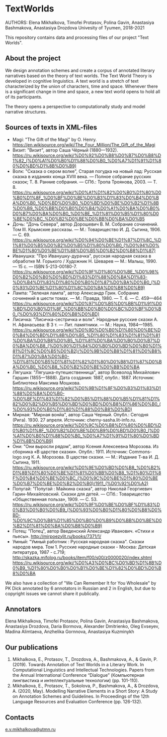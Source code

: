 # TextWorlds

AUTHORS: Elena Mikhalkova, Timofei Protasov, Polina Gavin, Anastasiya Bashmakova, Anastasiya Drozdova
Univesity of Tyumen, 2018-2021

This repository contains data and processing files of our project "Text Worlds".

## About the project

We design annotation schemes and create a corpus of annotated literary narratives based on the theory of text worlds. 
The Text World Theory is developed in cognitive linguistics. A text world is a stretch of text characterized by the 
union of characters, time and space. Whenever there is a significant change in time and space, a new text world opens 
to hold all of its participants.

The theory opens a perspective to computationally study and model narrative structures.

## Sources of texts in XML-files

- Magi: "The Gift of the Magi" by O. Henry. https://en.wikisource.org/wiki/The_Four_Million/The_Gift_of_the_Magi
- Визит: "Визит", автор Саша Чёрный (1880—1932). https://ru.wikisource.org/wiki/%D0%92%D0%B8%D0%B7%D0%B8%D1%82_(%D0%A1%D0%B0%D1%88%D0%B0_%D0%A7%D1%91%D1%80%D0%BD%D1%8B%D0%B9)
- Волк: "Сказка о сером волке", Старая погудка на новый лад: Русская сказка в изданиях конца XVIII века. — 
Полное собрание русских сказок; Т. 8. Ранние собрания. — СПб.: Тропа Троянова, 2003. — Т. 8. 
https://ru.wikisource.org/wiki/%D0%A1%D1%82%D0%B0%D1%80%D0%B0%D1%8F_%D0%BF%D0%BE%D0%B3%D1%83%D0%B4%D0%BA%D0%B0_%D0%BD%D0%B0_%D0%BD%D0%BE%D0%B2%D1%8B%D0%B9_%D0%BB%D0%B0%D0%B4/%D0%A1%D0%BA%D0%B0%D0%B7%D0%BA%D0%B0_%D0%BE_%D1%81%D0%B5%D1%80%D0%BE%D0%BC_%D0%B2%D0%BE%D0%BB%D0%BA%D0%B5
- Дочь: "Дочь Севера", автор Дорошевич В. М. Собрание сочинений. Том III. Крымские рассказы. — М.: Товарищество И. Д. Сытина, 1906. — С. 69.
https://ru.wikisource.org/wiki/%D0%94%D0%BE%D1%87%D1%8C_%D1%81%D0%B5%D0%B2%D0%B5%D1%80%D0%B0_(%D0%94%D0%BE%D1%80%D0%BE%D1%88%D0%B5%D0%B2%D0%B8%D1%87)
- Иванушка: "Про Иванушку-дурачка", русская народная сказка в обработке М. Горького / Художник Н. Шеварев — М.: Малыш, 1990. — 15 с. — ISBN 5-213-00180-7.
https://ru.wikisource.org/wiki/%D0%9F%D1%80%D0%BE_%D0%98%D0%B2%D0%B0%D0%BD%D1%83%D1%88%D0%BA%D1%83-%D0%B4%D1%83%D1%80%D0%B0%D1%87%D0%BA%D0%B0_(%D0%93%D0%BE%D1%80%D1%8C%D0%BA%D0%B8%D0%B9)
- Лампа: "Зеленая лампа", автор Александр Грин. Собрание сочинений в шести томах. — М.: Правда, 1980. — Т. 6. — С. 459—464
https://ru.wikisource.org/wiki/%D0%97%D0%B5%D0%BB%D1%91%D0%BD%D0%B0%D1%8F_%D0%BB%D0%B0%D0%BC%D0%BF%D0%B0_(%D0%93%D1%80%D0%B8%D0%BD)
- Лисичка: "Лисичка-сестричка и волк". Народные русские сказки А. Н. Афанасьева: В 3 т. — Лит. памятники. — М.: Наука, 1984—1985.
https://ru.wikisource.org/wiki/%D0%9D%D0%B0%D1%80%D0%BE%D0%B4%D0%BD%D1%8B%D0%B5_%D1%80%D1%83%D1%81%D1%81%D0%BA%D0%B8%D0%B5_%D1%81%D0%BA%D0%B0%D0%B7%D0%BA%D0%B8_(%D0%90%D1%84%D0%B0%D0%BD%D0%B0%D1%81%D1%8C%D0%B5%D0%B2)/%D0%9B%D0%B8%D1%81%D0%B8%D1%87%D0%BA%D0%B0-%D1%81%D0%B5%D1%81%D1%82%D1%80%D0%B8%D1%87%D0%BA%D0%B0_%D0%B8_%D0%B2%D0%BE%D0%BB%D0%BA
- Лягушка: "Лягушка-путешественница", автор Всеволод Михайлович Гаршин (1855—1888). Дата создания: 1887, опубл.: 1887. Источник: Библиотека Максима Мошкова.
https://ru.wikisource.org/wiki/%D0%9B%D1%8F%D0%B3%D1%83%D1%88%D0%BA%D0%B0-%D0%BF%D1%83%D1%82%D0%B5%D1%88%D0%B5%D1%81%D1%82%D0%B2%D0%B5%D0%BD%D0%BD%D0%B8%D1%86%D0%B0_(%D0%93%D0%B0%D1%80%D1%88%D0%B8%D0%BD)
- Мирная: "Мирная вонйа", автор Саша Черный. Опубл.: Сегодня (Рига). 1930. 27 апреля. Источник: cherny-sasha.lit-info.ru.
https://ru.wikisource.org/wiki/%D0%9C%D0%B8%D1%80%D0%BD%D0%B0%D1%8F_%D0%B2%D0%BE%D0%B9%D0%BD%D0%B0_(%D0%A1%D0%B0%D1%88%D0%B0_%D0%A7%D1%91%D1%80%D0%BD%D1%8B%D0%B9)
- Они: "Они выросли рядом", автор Ксения Алексеевна Морозова. Из сборника «В царстве сказки». Опубл.: 1911. Источник: Commons-logo.svg К. А. Морозова. В царстве сказки. — М.: Издание Т-ва И. Д. Сытина, 1911.
https://ru.wikisource.org/wiki/%D0%9E%D0%BD%D0%B8_%D0%B2%D1%8B%D1%80%D0%BE%D1%81%D0%BB%D0%B8_%D1%80%D1%8F%D0%B4%D0%BE%D0%BC_(%D0%9C%D0%BE%D1%80%D0%BE%D0%B7%D0%BE%D0%B2%D0%B0)/1911_(%D0%92%D0%A2)
- Попугай: "Попугай : Майкина сказка", автор Николай Георгиевич Гарин-Михайловский. Сказки для детей. — СПб.: Товарищество «Общественная польза», 1909. — С. 53.
https://ru.wikisource.org/wiki/%D0%9F%D0%BE%D0%BF%D1%83%D0%B3%D0%B0%D0%B9_(%D0%93%D0%B0%D1%80%D0%B8%D0%BD-%D0%9C%D0%B8%D1%85%D0%B0%D0%B9%D0%BB%D0%BE%D0%B2%D1%81%D0%BA%D0%B8%D0%B9)
- Потец: "Потец", автор Введенский Александр Иванович. «Стихи и пьесы». http://mirpoezylit.ru/books/7371/1/
- Умный: "Умный работник : Русская народная сказка". Сказки народов мира. Том 1. Русские народные сказки - Москва: Детская литература, 1987 - с.719; http://skazka.mifolog.ru/books/item/f00/s00/z0000020/index.shtml
https://ru.wikisource.org/wiki/%D0%A3%D0%BC%D0%BD%D1%8B%D0%B9_%D1%80%D0%B0%D0%B1%D0%BE%D1%82%D0%BD%D0%B8%D0%BA

We also have a collection of "We Can Remember It for You Wholesale" by PK Dick annotated by 6 annotators in Russian and 2 in English, but due to copyright issues
we cannot share it publically.

## Annotators

Elena Mikhalkova, Timofei Protasov, Polina Gavin, Anastasiya Bashmakova, Anastasiya Drozdova, Daria Bormova, Alexander Dmitrienko, Oleg Evseyev,
Madina Alimtaeva, Anzhelika Gornnova, Anastasiya Kuzminykh

## Our publications

1. Mikhalkova, E., Protasov, T., Drozdova, A., Bashmakova, A., & Gavin, P. (2019). 
Towards Annotation of Text Worlds in a Literary Work. In Computational Linguistics and Intellectual Technologies. 
Papers from the Annual International Conference “Dialogue” (Компьютерная лингвистика и интеллектуальные технологии) (pp. 101-110).
2. Mikhalkova, E., Protasov, T., Sokolova, P., Bashmakova, A., & Drozdova, A. (2020, May). Modelling Narrative Elements in a Short Story:
A Study on Annotation Schemes and Guidelines. In Proceedings of the 12th Language Resources and Evaluation Conference (pp. 126-132).

## Contacts

e.v.mikhalkova@utmn.ru
